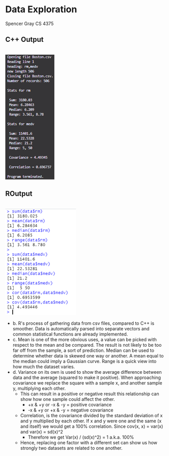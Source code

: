 # Data Exploration
Spencer Gray
CS 4375
## C++ Output
<br>![](cppoutput.png)
<br>
## ROutput
<br>![](routput.png)
<br>
+ b. R's process of gathering data from csv files, compared to C++ is smoother. Data is automatically parsed into separate vectors and common statistical functions are already implemented.
+ c. Mean is one of the more obvious uses, a value can be picked with respect to the mean and be compared. The result is not likely to be too far off from the sample, a sort of prediction. Median can be used to determine whether data is skewed one way or another. A mean equal to the median could imply a Gaussian curve. Range is a quick view into how much the dataset varies.
+ d. Variance on its own is used to show the average difference between data and the average (squared to make it positive). When approaching covariance we replace the square with a sample x, and another sample y, multiplying each other. 
  - This can result in a positive or negative result this relationship can show how one sample could affect the other.
      * +x & +y or -x & -y = positive covariance
      * -x & +y or +x & -y = negative covariance
  - Correlation, is the covariance divided by the standard deviation of x and y multiplied by each other. If x and y were one and the same (x and itself) we would get a 100% correlation. Since cov(x, x) = var(x) and var(x) = sd(x)^2
     * Therefore we get Var(x) / (sd(x)^2) = 1 a.k.a. 100%
  - Hence, replacing one factor with a different set can show us how strongly two datasets are related to one another.
